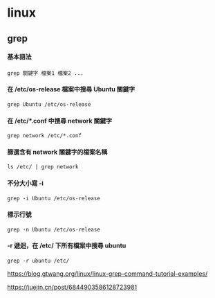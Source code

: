 # linux
## grep
#### 基本語法
```
grep 關鍵字 檔案1 檔案2 ...
```
#### 在 /etc/os-release 檔案中搜尋 Ubuntu 關鍵字
```
grep Ubuntu /etc/os-release
```
#### 在 /etc/*.conf 中搜尋 network 關鍵字
```
grep network /etc/*.conf
```
#### 篩選含有 network 關鍵字的檔案名稱
```
ls /etc/ | grep network
```
#### 不分大小寫 -i
```
grep -i Ubuntu /etc/os-release
```
#### 標示行號
```
grep -n Ubuntu /etc/os-release
```
#### -r 遞迴，在 /etc/ 下所有檔案中搜尋 ubuntu 
```
grep -r ubuntu /etc/
```
https://blog.gtwang.org/linux/linux-grep-command-tutorial-examples/

https://juejin.cn/post/6844903586128723981

